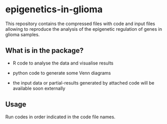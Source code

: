 # epigenetics-in-glioma
This repository contains the compressed files with code and input files allowing to reproduce the analysis of the epigenetic regulation of genes in glioma samples. 

## What is in the package?

- R code to analyse the data and visualise results
- python code to generate some Venn diagrams

- the input data or partial-results generated by attached code will be available soon externally 

## Usage
Run codes in order indicated in the code file names. 
